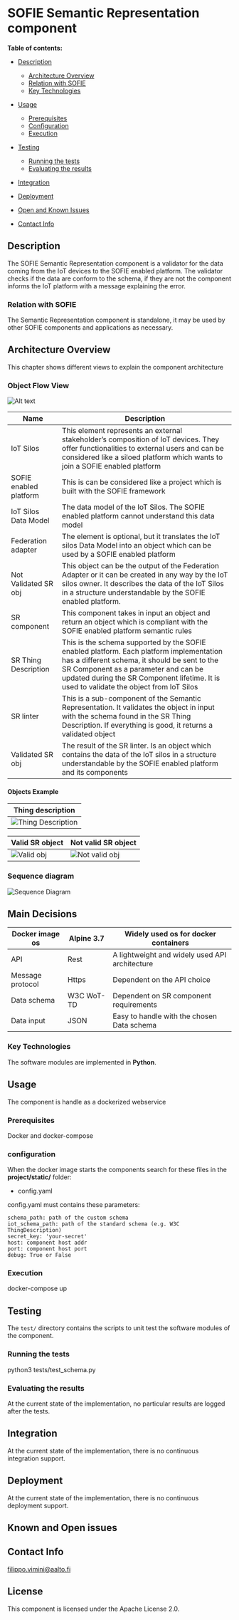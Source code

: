 # SOFIE Semantic Representation component

**Table of contents:**

- [Description](#description)
  - [Architecture Overview](#architecture-overview)
  - [Relation with SOFIE](#relation-with-sofie)
  - [Key Technologies](#key-technologies)

- [Usage](#usage)
  - [Prerequisites](#prerequisites)
  - [Configuration](#configuration)
  - [Execution](#execution)

- [Testing](#testing)
  - [Running the tests](#running-the-tests)
  - [Evaluating the results](#evaluating-the-results)

- [Integration](#integration)
- [Deployment](#deployment)
- [Open and Known Issues](#known-and-open-issues)
- [Contact Info](#contact-info)

## Description

The SOFIE Semantic Representation component is a validator for the data coming from the IoT devices to the SOFIE enabled platform. 
The validator checks if the data are conform to the schema, if they are not the component informs the IoT platform with a message explaining the error.

### Relation with SOFIE

The Semantic Representation component is standalone, it may be used by other SOFIE components and applications as necessary.

## Architecture Overview

This chapter shows different views to explain the component architecture

### Object Flow View

![Alt text](docs/img/object-flow.jpg "Object flow")

| Name                   | Description                                                                                                                                                                                                                                                                 |
|------------------------|-----------------------------------------------------------------------------------------------------------------------------------------------------------------------------------------------------------------------------------------------------------------------------|
| IoT Silos              | This element represents an external stakeholder’s composition of IoT devices. They offer functionalities to external users and can be considered like a siloed platform which wants to join a SOFIE enabled platform                                                        |
| SOFIE enabled platform | This is can be considered like a project which is built with the SOFIE framework                                                                                                                                                                                            |
| IoT Silos Data Model   | The data model of the IoT Silos. The SOFIE enabled platform cannot understand this data model                                                                                                                                                                               |
| Federation adapter     | The element is optional, but it translates the IoT silos Data Model into an object which can be used by a SOFIE enabled platform                                                                                                                                            |
| Not Validated SR obj   | This object can be the output of the Federation Adapter or it can be created in any way by the IoT silos owner. It describes the data of the IoT Silos in a structure understandable by the SOFIE enabled platform.                                                         |
| SR component           | This component takes in input an object and return an object which is compliant with the SOFIE enabled platform semantic rules                                                                                                                                              |
| SR Thing Description   | This is the schema supported by the SOFIE enabled platform. Each platform implementation has a different schema, it should be sent to the SR Component as a parameter and can be updated during the SR Component lifetime. It is used to validate the object from IoT Silos |
| SR linter              | This is a sub-component of the Semantic Representation. It validates the object in input with the schema found in the SR Thing Description. If everything is good, it returns a validated object                                                                            |
| Validated SR obj       | The result of the SR linter. Is an object which contains the data of the IoT silos in a structure understandable by the SOFIE enabled platform and its components                                                                                                           |

#### Objects Example

| Thing description                                  |
|----------------------------------------------------|
| ![Thing Description](docs/img/ThingDescriptionExample.png) |

| Valid SR object                          | Not valid SR object                         |
|------------------------------------------|---------------------------------------------|
| ![Valid obj](docs/img/validTDobject.png) | ![Not valid obj](docs/img/NotValidSRobject.png) |

### Sequence diagram

![Sequence Diagram](docs/img/sequence_diagram.png)

## Main Decisions

| Docker image os  | Alpine 3.7 | Widely used os for docker containers           |
|------------------|------------|------------------------------------------------|
| API              | Rest       | A lightweight and widely used API architecture |
| Message protocol | Https      | Dependent on the API choice                    |
| Data schema      | W3C WoT-TD | Dependent on SR component requirements         |
| Data input       | JSON       | Easy to handle with the chosen Data schema     |

### Key Technologies

The software modules are implemented in **Python**.

## Usage

The component is handle as a dockerized webservice 

### Prerequisites

Docker and docker-compose

### configuration

When the docker image starts the components search for these files in the <b>project/static/</b> folder:

- config.yaml

config.yaml must contains these parameters:

```
schema_path: path of the custom schema
iot_schema_path: path of the standard schema (e.g. W3C ThingDescription)
secret_key: 'your-secret'
host: component host addr
port: component host port
debug: True or False
```

### Execution

docker-compose up

## Testing

The `test/` directory contains the scripts to unit test the software modules of the component.

### Running the tests

python3 tests/test_schema.py

### Evaluating the results

At the current state of the implementation, no particular results are logged after the tests.

## Integration

At the current state of the implementation, there is no continuous integration support.

## Deployment 

At the current state of the implementation, there is no continuous deployment support.

## Known and Open issues

## Contact Info

filippo.vimini@aalto.fi

## License

This component is licensed under the Apache License 2.0.
